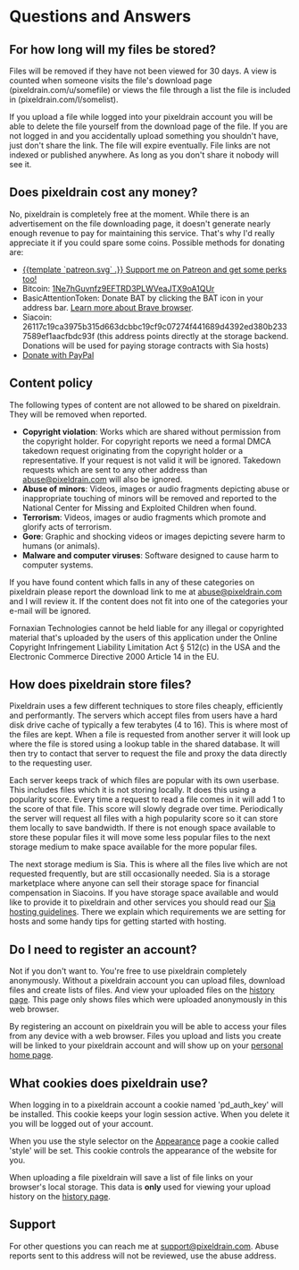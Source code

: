 # Questions and Answers

## For how long will my files be stored?

Files will be removed if they have not been viewed for 30 days. A view is
counted when someone visits the file's download page (pixeldrain.com/u/somefile)
or views the file through a list the file is included in
(pixeldrain.com/l/somelist).

If you upload a file while logged into your pixeldrain account you will be able
to delete the file yourself from the download page of the file. If you are not
logged in and you accidentally upload something you shouldn't have, just don't
share the link. The file will expire eventually. File links are not indexed or
published anywhere. As long as you don't share it nobody will see it.

## Does pixeldrain cost any money?

No, pixeldrain is completely free at the moment. While there is an advertisement
on the file downloading page, it doesn't generate nearly enough revenue to pay
for maintaining this service. That's why I'd really appreciate it if you could
spare some coins. Possible methods for donating are:

 * <a href="https://www.patreon.com/join/pixeldrain" target="_blank">
	{{template `patreon.svg` .}} Support me on Patreon and get some perks too!
   </a>
 * Bitcoin:
   [1Ne7hGuvnfz9EFTRD3PLWVeaJTX9oA1QUr](bitcoin:1Ne7hGuvnfz9EFTRD3PLWVeaJTX9oA1QUr?label=Pixeldrain%20Donation)
 * BasicAttentionToken: Donate BAT by clicking the BAT icon in your address bar.
   <a href="/brave">Learn more about Brave browser</a>.
 * Siacoin:
   26117c19ca3975b315d663dcbbc19cf9c07274f441689d4392ed380b2337589ef1aacfbdc93f
   (this address points directly at the storage backend. Donations will be used
   for paying storage contracts with Sia hosts)
 * <a href="https://www.paypal.com/cgi-bin/webscr?cmd=_s-xclick&hosted_button_id=WU49A5NHPAZ9G&source=url">
   Donate with PayPal</a>

## Content policy

The following types of content are not allowed to be shared on pixeldrain. They
will be removed when reported.

 * **Copyright violation**: Works which are shared without permission from the
   copyright holder. For copyright reports we need a formal DMCA takedown
   request originating from the copyright holder or a representative. If your
   request is not valid it will be ignored. Takedown requests which are sent to
   any other address than abuse@pixeldrain.com will also be ignored.
 * **Abuse of minors**: Videos, images or audio fragments depicting abuse or
   inappropriate touching of minors will be removed and reported to the National
   Center for Missing and Exploited Children when found.
 * **Terrorism**: Videos, images or audio fragments which promote and
   glorify acts of terrorism.
 * **Gore**: Graphic and shocking videos or images depicting severe harm to
   humans (or animals).
 * **Malware and computer viruses**: Software designed to cause harm to computer
   systems.

If you have found content which falls in any of these categories on pixeldrain
please report the download link to me at
[abuse@pixeldrain.com](mailto:abuse@pixeldrain.com) and I will review it. If the
content does not fit into one of the categories your e-mail will be ignored.

Fornaxian Technologies cannot be held liable for any illegal or copyrighted
material that's uploaded by the users of this application under the Online
Copyright Infringement Liability Limitation Act § 512\(c) in the USA and the
Electronic Commerce Directive 2000 Article 14 in the EU.

## How does pixeldrain store files?

Pixeldrain uses a few different techniques to store files cheaply, efficiently
and performantly. The servers which accept files from users have a hard disk
drive cache of typically a few terabytes (4 to 16). This is where most of the
files are kept. When a file is requested from another server it will look up
where the file is stored using a lookup table in the shared database. It will
then try to contact that server to request the file and proxy the data directly
to the requesting user.

Each server keeps track of which files are popular with its own userbase. This
includes files which it is not storing locally. It does this using a popularity
score. Every time a request to read a file comes in it will add 1 to the score
of that file. This score will slowly degrade over time. Periodically the server
will request all files with a high popularity score so it can store them locally
to save bandwidth. If there is not enough space available to store these popular
files it will move some less popular files to the next storage medium to make
space available for the more popular files.

The next storage medium is Sia. This is where all the files live which are not
requested frequently, but are still occasionally needed. Sia is a storage
marketplace where anyone can sell their storage space for financial compensation
in Siacoins. If you have storage space available and would like to provide it to
pixeldrain and other services you should read our [Sia hosting
guidelines](/hosting). There we explain which requirements we are setting for
hosts and some handy tips for getting started with hosting.

## Do I need to register an account?

Not if you don't want to. You're free to use pixeldrain completely anonymously.
Without a pixeldrain account you can upload files, download files and create
lists of files. And view your uploaded files on the [history page](/history).
This page only shows files which were uploaded anonymously in this web browser.

By registering an account on pixeldrain you will be able to access your files
from any device with a web browser. Files you upload and lists you create will
be linked to your pixeldrain account and will show up on your [personal home
page](/user).

## What cookies does pixeldrain use?

When logging in to a pixeldrain account a cookie named 'pd_auth_key' will be
installed. This cookie keeps your login session active. When you delete it you
will be logged out of your account.

When you use the style selector on the [Appearance](/appearance) page a cookie
called 'style' will be set. This cookie controls the appearance of the website
for you.

When uploading a file pixeldrain will save a list of file links on your
browser's local storage. This data is **only** used for viewing your upload
history on the [history page](/history).

## Support

For other questions you can reach me at
[support@pixeldrain.com](mailto:support@pixeldrain.com). Abuse reports sent to
this address will not be reviewed, use the abuse address.
